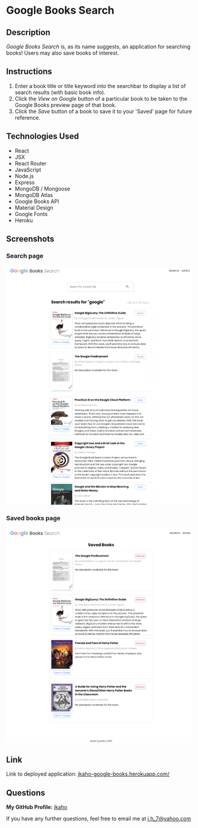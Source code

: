 # Google Books Search 

## Description 

*Google Books Search* is, as its name suggests, an application for searching books! Users may also save books of interest.

## Instructions 

1. Enter a book title or title keyword into the searchbar to display a list of search results (with basic book info).
2. Click the *View on Google* button of a particular book to be taken to the Google Books preview page of that book. 
3. Click the *Save* button of a book to save it to your 'Saved' page for future reference.

## Technologies Used

- React
- JSX
- React Router
- JavaScript
- Node.js
- Express 
- MongoDB / Mongoose 
- MongoDB Atlas
- Google Books API
- Material Design
- Google Fonts
- Heroku

## Screenshots 

### Search page 
![Google Books Search app search page](screenshots/search.png)

### Saved books page 
![Google Books Search app saved page](screenshots/saved.png)

## Link

Link to deployed application: [jkaho-google-books.herokuapp.com/](https://jkaho-google-books.herokuapp.com/)

## Questions 

**My GitHub Profile:** [jkaho](https://www.github.com/jkaho)

If you have any further questions, feel free to email me at [j.h_7@yahoo.com](mailto:j.h_7@yahoo.com)
